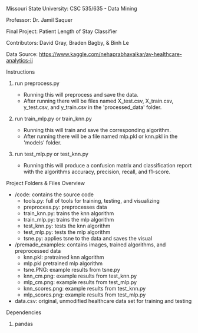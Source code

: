 
Missouri State University: CSC 535/635 - Data Mining

Professor: Dr. Jamil Saquer

Final Project: Patient Length of Stay Classifier

Contributors: David Gray, Braden Bagby, & Binh Le

Data Source: https://www.kaggle.com/nehaprabhavalkar/av-healthcare-analytics-ii


Instructions

1. run preprocess.py

	- Running this will preprocess and save the data.
	- After running there will be files named X_test.csv, X_train.csv, y_test.csv,
	  and y_train.csv in the 'processed_data' folder.

2. run train_mlp.py or train_knn.py

	- Running this will train and save the corresponding algorithm.
	- After running there will be a file named mlp.pkl or knn.pkl in the 'models'
	  folder.

3. run test_mlp.py or test_knn.py

	- Running this will produce a confusion matrix and classification report with
	  the algorithms accuracy, precision, recall, and f1-score.


Project Folders & Files Overview

- /code: contains the source code
	- tools.py: full of tools for training, testing, and visualizing
	- preprocess.py: preprocesses data
	- train_knn.py: trains the knn algorithm
	- train_mlp.py: trains the mlp algorithm
	- test_knn.py: tests the knn algorithm
	- test_mlp.py: tests the mlp algorithm
	- tsne.py: applies tsne to the data and saves the visual 
- /premade_examples: contains images, trained algorithms, and preprocessed data
	- knn.pkl: pretrained knn algorithm
	- mlp.pkl pretrained mlp algorithm
	- tsne.PNG: example results from tsne.py
	- knn_cm.png: example results from test_knn.py
	- mlp_cm.png: example results from test_mlp.py
	- knn_scores.png: example results from test_knn.py
	- mlp_scores.png: example results from test_mlp.py
- data.csv: original, unmodified healthcare data set for training and testing


Dependencies

1. pandas










